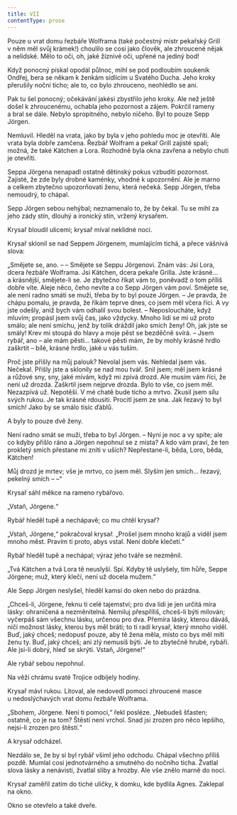 ```yaml
---
title: VII
contentType: prose
---
```


  

Pouze u vrat domu řezbáře Wolframa (také počestný mistr pekařský Grill v něm měl svůj krámek!) choulilo se cosi jako člověk, ale zhroucené nějak a nelidské. Mělo to oči, oh, jaké žíznivé oči, upřené na jediný bod!

Když ponocný pískal opodál půlnoc, mihl se pod podloubím soukeník Ondřej, bera se někam k ženkám sídlícím u Svatého Ducha. Jeho kroky přerušily noční ticho; ale to, co bylo zhrouceno, ne­ohlédlo se ani.

Pak tu šel ponocný; očekávání jakési zbystřilo jeho kroky. Ale než ještě došel k zhroucenému, ochabla jeho pozornost a zájem. Pokrčil rameny a bral se dále. Nebylo spropitného, nebylo ničeho. Byl to pouze Sepp Jörgen.

Nemluvil. Hleděl na vrata, jako by byla v jeho pohledu moc je otevříti. Ale vrata byla dobře zamčena. Řezbář Wolfram a pekař Grill zajisté spali; možná, že také Kätchen a Lora. Rozhodně byla okna zavřena a nebylo chuti je otevříti.

Seppa Jörgena nenapadl ostatně dětinský pokus vzbuditi pozornost. Zajisté, že zde byly drobné kaménky, vhodné k upozornění. Ale je marno a celkem zbytečno upozorňovati ženu, která nečeká. Sepp Jörgen, třeba nemoudrý, to chápal.

Sepp Jörgen sebou nehýbal; neznamenalo to, že by čekal. Tu se mihl za jeho zády stín, dlouhý a ironický stín, vržený krysařem.

Krysař bloudil ulicemi; krysař míval neklidné noci.

Krysař sklonil se nad Seppem Jörgenem, mumlajícím tichá, a přece vášnivá slova:

„Smějete se, ano. – – Smějete se Seppu Jörgenovi. Znám vás: Jsi Lora, dcera řezbáře Wolframa. Jsi Kätchen, dcera pekaře Grilla. Jste krásné… a krásnější, smějete-li se. Je zbytečno říkat vám to, poněvadž o tom příliš dobře víte. Aleje něco, čeho nevíte a co Sepp Jörgen vám poví. Smějete se, ale není radno smáti se muži, třeba by to byl pouze Jörgen. – Je pravda, že chápu pomalu, je pravda, že říkám teprve dnes, co jsem měl včera říci. A vy jste odešly, aniž bych vám odhalil svou bolest. – Neposloucháte, když mluvím; propásl jsem svůj čas, jako vždycky. Mnoho lidí se mi už proto smálo; ale není smíchu, jenž by tolik dráždil jako smích ženy! Oh, jak jste se smály! Krev mi stoupá do hlavy a moje pěst se bezděčně svírá. – Jsem rybář, ano – ale mám pěsti… takové pěsti mám, že by mohly krásné hrdlo zaškrtit – bílé, krásné hrdlo, jaké u vás tuším.

Proč jste přišly na můj palouk? Nevolal jsem vás. Nehledal jsem vás. Nečekal. Přišly jste a sklonily se nad mou tvář. Snil jsem; měl jsem krásné a růžové sny, sny, jaké mívám, když mi zpívá drozd. Ale musím vám říci, že není už drozda. Zaškrtil jsem nejprve drozda. Bylo to vše, co jsem měl. Nezazpívá už. Nepotěší. V mé chatě bude ticho a mrtvo. Zkusil jsem sílu svých rukou. Je tak krásné rdousiti. Procitl jsem ze sna. Jak řezavý to byl smích! Jako by se smálo tisíc ďáblů.

A byly to pouze dvě ženy.

Není radno smát se muži, třeba to byl Jörgen. – Nyní je noc a vy spíte; ale co kdyby přišlo ráno a Jörgen nepohnul se z místa? A kdo vám praví, že ten prokletý smích přestane mi zníti v uších? Nepřestane-li, běda, Loro, běda, Kätchen!

Můj drozd je mrtev; vše je mrtvo, co jsem měl. Slyším jen smích… řezavý, pekelný smích – –“

Krysař sáhl měkce na rameno rybářovo.

„Vstaň, Jörgene.“

Rybář hleděl tupě a nechápavě; co mu chtěl krysař?

„Vstaň, Jörgene,“ pokračoval krysař. „Prošel jsem mnoho krajů a viděl jsem mnoho měst. Pravím ti proto, abys vstal. Není dobře klečeti.“

Rybář hleděl tupě a nechápal; výraz jeho tváře se nezměnil.

„Tvá Kätchen a tvá Lora tě neuslyší. Spí. Kdyby tě uslyšely, tím hůře, Seppe Jörgene; muž, který klečí, není už docela mužem.“

Ale Sepp Jörgen neslyšel, hleděl kamsi do oken nebo do prázdna.

„Chceš-li, Jörgene, řeknu ti celé tajemství; pro dva lidi je jen určitá míra lásky: ohraničená a nezměnitelná. Nemiluj přespříliš, chceš-li býti milován; vyčerpáš sám všechnu lásku, určenou pro dva. Přemíra lásky, kterou dáváš, ničí možnost lásky, kterou bys měl bráti; to ti radí krysař, který mnoho viděl. Buď, jaký chceš; nedopusť pouze, aby tě žena měla, místo co bys měl míti ženu ty. Buď, jaký chceš; ani zlý nemusíš býti. Je to zbytečně hrubé, rybáři. Ale jsi-li dobrý, hleď se skrýti. Vstaň, Jörgene!“

Ale rybář sebou nepohnul.

Na věži chrámu svaté Trojice odbíjely hodiny.

Krysař mávl rukou. Litoval, ale nedovedl pomoci zhroucené masce u nedoslýchavých vrat domu řezbáře Wolframa.

„Sbohem, Jörgene. Není ti pomoci,“ řekl posléze. „Nebudeš šťasten; ostatně, co je na tom? Štěstí není vrchol. Snad jsi zrozen pro něco lepšího, nejsi-li zrozen pro štěstí.“

A krysař odcházel.

Nezdálo se, že by si byl rybář všiml jeho odchodu. Chápal všechno příliš pozdě. Mumlal cosi jednotvárného a smutného do nočního ticha. Žvatlal slova lásky a nenávisti, žvatlal sliby a hrozby. Ale vše znělo marně do noci.

Krysař zaměřil zatím do tiché uličky, k domku, kde bydlila Agnes. Zaklepal na okno.

Okno se otevřelo a také dveře.
